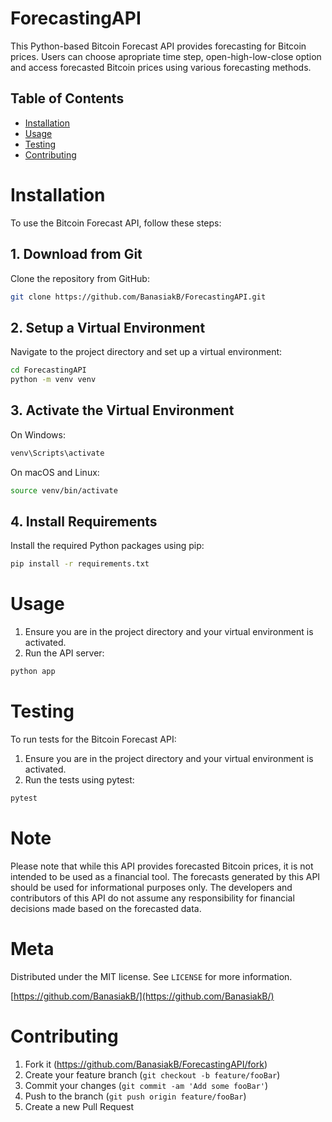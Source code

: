 # ForecastingAPI

This Python-based Bitcoin Forecast API provides forecasting for Bitcoin prices. Users can choose apropriate time step, open-high-low-close option and access forecasted Bitcoin prices using various forecasting methods.

## Table of Contents

- [Installation](#installation)
- [Usage](#usage)
- [Testing](#testing)
- [Contributing](#contributing)

# Installation
To use the Bitcoin Forecast API, follow these steps:

## 1. Download from Git
Clone the repository from GitHub:
```sh
git clone https://github.com/BanasiakB/ForecastingAPI.git
```

## 2. Setup a Virtual Environment
Navigate to the project directory and set up a virtual environment:
```sh
cd ForecastingAPI
python -m venv venv
```

## 3. Activate the Virtual Environment
On Windows:
```sh
venv\Scripts\activate
```
On macOS and Linux:
```sh
source venv/bin/activate
```

## 4. Install Requirements
Install the required Python packages using pip:
```sh
pip install -r requirements.txt
```

# Usage

1. Ensure you are in the project directory and your virtual environment is activated.
2. Run the API server:
```sh
python app
```

# Testing

To run tests for the Bitcoin Forecast API:
1. Ensure you are in the project directory and your virtual environment is activated.
2. Run the tests using pytest:
```sh
pytest
```

# Note 

Please note that while this API provides forecasted Bitcoin prices, it is not intended to be used as a financial tool. The forecasts generated by this API should be used for informational purposes only. The developers and contributors of this API do not assume any responsibility for financial decisions made based on the forecasted data.

# Meta

Distributed under the MIT license. See `LICENSE` for more information.

[https://github.com/BanasiakB/](https://github.com/BanasiakB/)

# Contributing

1. Fork it (<https://github.com/BanasiakB/ForecastingAPI/fork>)
2. Create your feature branch (`git checkout -b feature/fooBar`)
3. Commit your changes (`git commit -am 'Add some fooBar'`)
4. Push to the branch (`git push origin feature/fooBar`)
5. Create a new Pull Request

